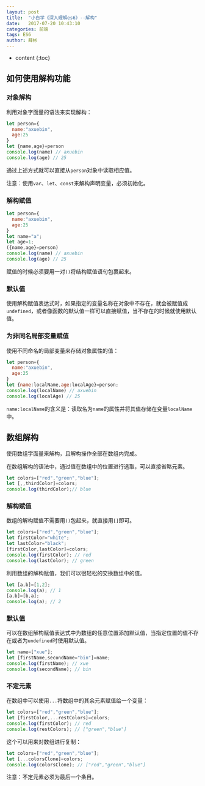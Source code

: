 ```yaml
---
layout: post
title:  "小白学《深入理解es6》--解构"
date:   2017-07-20 10:43:10
categories: 前端
tags: ES6
author: 薛彬
---
```


* content
{:toc}





## 如何使用解构功能

### 对象解构

利用对象字面量的语法来实现解构：

```javascript
let person={
  name:"axuebin",
  age:25
}
let {name,age}=person
console.log(name) // axuebin
console.log(age) // 25
```

通过上述方式就可以直接从`person`对象中读取相应值。

注意：使用`var`、`let`、`const`来解构声明变量，必须初始化。

### 解构赋值

```javascript
let person={
  name:"axuebin",
  age:25
}
let name="a";
let age=1;
({name,age}=person)
console.log(name) // axuebin
console.log(age) // 25
```

赋值的时候必须要用一对`()`将结构赋值语句包裹起来。

### 默认值

使用解构赋值表达式时，如果指定的变量名称在对象中不存在，就会被赋值成`undefined`，或者像函数的默认值一样可以直接赋值，当不存在的时候就使用默认值。

### 为非同名局部变量赋值

使用不同命名的局部变量来存储对象属性的值：

```javascript
let person={
  name:"axuebin",
  age:25
}
let {name:localName,age:localAge}=person;
console.log(localName) // axuebin
console.log(localAge) // 25
```

`name:localName`的含义是：读取名为`name`的属性并将其值存储在变量`localName`中。

## 数组解构

使用数组字面量来解构，且解构操作全部在数组内完成。

在数组解构的语法中，通过值在数组中的位置进行选取，可以直接省略元素。

```javascript
let colors=["red","green","blue"];
let [,,thirdColor]=colors;
console.log(thirdColor);// blue
```

### 解构赋值

数组的解构赋值不需要用`()`包起来，就直接用`[]`即可。

```javascript
let colors=["red","green","blue"];
let firstColor="white";
let lastColor="black";
[firstColor,lastColor]=colors;
console.log(firstColor); // red
console.log(lastColor); // green
```

利用数组的解构赋值，我们可以很轻松的交换数组中的值。

```javascript
let [a,b]=[1,2];
console.log(a); // 1
[a,b]=[b,a];
console.log(a); // 2
```

### 默认值

可以在数组解构赋值表达式中为数组的任意位置添加默认值，当指定位置的值不存在或者为`undefined`时使用默认值。

```javascript
let name=["xue"];
let [firstName,secondName="bin"]=name;
console.log(firstName); // xue
console.log(secondName); // bin
```

### 不定元素

在数组中可以使用`...`将数组中的其余元素赋值给一个变量：

```javascript
let colors=["red","green","blue"];
let [firstColor,...restColors]=colors;
console.log(firstColor); // red
console.log(restColors); // ["green","blue"]
```

这个可以用来对数组进行复制：

```javascript
let colors=["red","green","blue"];
let [...colorsClone]=colors;
console.log(colorsClone); // ["red","green","blue"]
```

注意：不定元素必须为最后一个条目。

